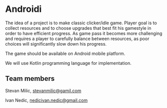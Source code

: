 # Androidi

The idea of a project is to make classic clicker/idle game. 
Player goal is to collect resources and to choose upgrades that best fit his gamestyle in order to have efficient progress. As game pass it becomes more challenging and requires a player to carefully balance between resources, as poor choices will significantly slow down his progress.

The game should be available on Android mobile platform.

We will use Kotlin programming language for implementation.

## Team members
Stevan Milic, stevanmilic@gamil.com

Ivan Nedic, nedicivan.nedic@gmail.com

